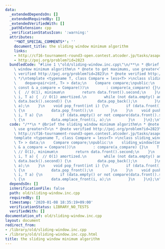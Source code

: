 ```yaml
---
data:
  _extendedDependsOn: []
  _extendedRequiredBy: []
  _extendedVerifiedWith: []
  _pathExtension: cpp
  _verificationStatusIcon: ':warning:'
  attributes:
    '*NOT_SPECIAL_COMMENTS*': ''
    document_title: the sliding window minimum algorithm
    links:
    - http://cf16-tournament-round3-open.contest.atcoder.jp/tasks/asaporo_d
    - http://poj.org/problem?id=2823
  bundledCode: "#line 1 \"old/sliding-window.inc.cpp\"\n/**\n * @brief the sliding\
    \ window minimum algorithm\n * @note to get maximums, use greater<T>\n * @note\
    \ verified http://poj.org/problem?id=2823\n * @note verified http://cf16-tournament-round3-open.contest.atcoder.jp/tasks/asaporo_d\n\
    \ */\ntemplate <typename T, class Compare = less<T> >\nclass sliding_window {\n\
    \    deque<pair<int, T> > data;\n    Compare compare;\npublic:\n    sliding_window(Compare\
    \ const & a_compare = Compare())\n        : compare(a_compare) {}\n    T front()\
    \ {  // O(1), minimum\n        return data.front().second;\n    }\n    void push_back(int\
    \ i, T a) {  // O(1) amortized.\n        while (not data.empty() and compare(a,\
    \ data.back().second)) {\n            data.pop_back();\n        }\n        data.emplace_back(i,\
    \ a);\n    }\n    void pop_front(int i) {\n        if (data.front().first == i)\
    \ {\n            data.pop_front();\n        }\n    }\n    void push_front(int\
    \ i, T a) {\n        if (data.empty() or not compare(data.front().second, a))\
    \ {\n            data.emplace_front(i, a);\n        }\n    }\n};\n"
  code: "/**\n * @brief the sliding window minimum algorithm\n * @note to get maximums,\
    \ use greater<T>\n * @note verified http://poj.org/problem?id=2823\n * @note verified\
    \ http://cf16-tournament-round3-open.contest.atcoder.jp/tasks/asaporo_d\n */\n\
    template <typename T, class Compare = less<T> >\nclass sliding_window {\n    deque<pair<int,\
    \ T> > data;\n    Compare compare;\npublic:\n    sliding_window(Compare const\
    \ & a_compare = Compare())\n        : compare(a_compare) {}\n    T front() { \
    \ // O(1), minimum\n        return data.front().second;\n    }\n    void push_back(int\
    \ i, T a) {  // O(1) amortized.\n        while (not data.empty() and compare(a,\
    \ data.back().second)) {\n            data.pop_back();\n        }\n        data.emplace_back(i,\
    \ a);\n    }\n    void pop_front(int i) {\n        if (data.front().first == i)\
    \ {\n            data.pop_front();\n        }\n    }\n    void push_front(int\
    \ i, T a) {\n        if (data.empty() or not compare(data.front().second, a))\
    \ {\n            data.emplace_front(i, a);\n        }\n    }\n};\n"
  dependsOn: []
  isVerificationFile: false
  path: old/sliding-window.inc.cpp
  requiredBy: []
  timestamp: '2020-01-08 18:35:19+09:00'
  verificationStatus: LIBRARY_NO_TESTS
  verifiedWith: []
documentation_of: old/sliding-window.inc.cpp
layout: document
redirect_from:
- /library/old/sliding-window.inc.cpp
- /library/old/sliding-window.inc.cpp.html
title: the sliding window minimum algorithm
---
```

